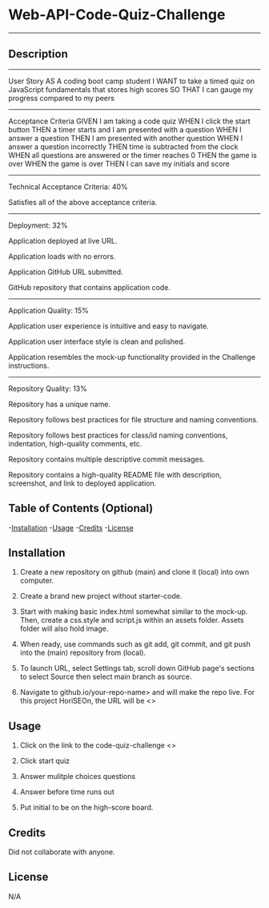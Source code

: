 # Web-API-Code-Quiz-Challenge
***

## Description
***

User Story
AS A coding boot camp student
I WANT to take a timed quiz on JavaScript fundamentals that stores high scores
SO THAT I can gauge my progress compared to my peers

***

Acceptance Criteria
GIVEN I am taking a code quiz
WHEN I click the start button
THEN a timer starts and I am presented with a question
WHEN I answer a question
THEN I am presented with another question
WHEN I answer a question incorrectly
THEN time is subtracted from the clock
WHEN all questions are answered or the timer reaches 0
THEN the game is over
WHEN the game is over
THEN I can save my initials and score

***

Technical Acceptance Criteria: 40%

Satisfies all of the above acceptance criteria.

***

Deployment: 32%

Application deployed at live URL.

Application loads with no errors.

Application GitHub URL submitted.

GitHub repository that contains application code.

***

Application Quality: 15%

Application user experience is intuitive and easy to navigate.

Application user interface style is clean and polished.

Application resembles the mock-up functionality provided in the Challenge instructions.

***

Repository Quality: 13%

Repository has a unique name.

Repository follows best practices for file structure and naming conventions.

Repository follows best practices for class/id naming conventions, indentation, high-quality comments, etc.

Repository contains multiple descriptive commit messages.

Repository contains a high-quality README file with description, screenshot, and link to deployed application.

## Table of Contents (Optional)

-[Installation](#installation)
-[Usage](#usage)
-[Credits](#credits)
-[License](#license)

## Installation

1. Create a new repository on github (main) and clone it (local) into own computer. 

2. Create a brand new project without starter-code.

3. Start with making basic index.html somewhat similar to the mock-up. Then, create a css.style and script.js within an assets folder. Assets folder will also hold image. 

4. When ready, use commands such as git add, git commit, and git push into the (main) repository from (local).

5. To launch URL, select Settings tab, scroll down GitHub page's sections to select Source then select main branch as source.

6. Navigate to <your-github-username>github.io/your-repo-name> and will make the repo live. For this project HoriSEOn, the URL will be <>
 
## Usage 
 
1. Click on the link to the code-quiz-challenge <>
  
2. Click start quiz 
  
3. Answer mulitple choices questions 

4. Answer before time runs out

5. Put initial to be on the high-score board. 

## Credits
 
Did not collaborate with anyone.
 
## License

N/A
